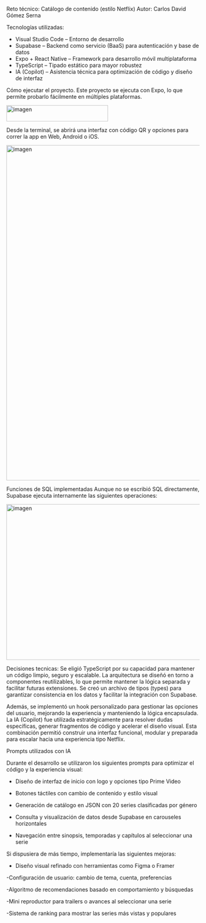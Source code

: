 Reto técnico: Catálogo de contenido (estilo Netflix)
Autor: Carlos David Gómez Serna

Tecnologías utilizadas:
  - Visual Studio Code – Entorno de desarrollo
  - Supabase – Backend como servicio (BaaS) para autenticación y base de datos
  - Expo + React Native – Framework para desarrollo móvil multiplataforma
  - TypeScript – Tipado estático para mayor robustez
  - IA (Copilot) – Asistencia técnica para optimización de código y diseño de interfaz

Cómo ejecutar el proyecto.
Este proyecto se ejecuta con Expo, lo que permite probarlo fácilmente en múltiples plataformas.
    
  <img width="265" height="42" alt="imagen" src="https://github.com/user-attachments/assets/d4af1d2e-c392-4cb9-879e-84f08f19948d" />

Desde la terminal, se abrirá una interfaz con código QR y opciones para correr la app en Web, Android o iOS.

<img width="1173" height="874" alt="imagen" src="https://github.com/user-attachments/assets/7a58f172-e22e-4e51-b0be-37e70e6d18f6" />



Funciones de SQL implementadas 
Aunque no se escribió SQL directamente, Supabase ejecuta internamente las siguientes operaciones:


<img width="688" height="406" alt="imagen" src="https://github.com/user-attachments/assets/f97f729f-c432-4e3f-9eb7-7bf9078f2b1b" />



Decisiones tecnicas: 
Se eligió TypeScript por su capacidad para mantener un código limpio, seguro y escalable. La arquitectura se diseñó en torno a componentes reutilizables, lo que permite mantener la lógica separada y facilitar futuras extensiones. Se creó un archivo de tipos (types) para garantizar consistencia en los datos y facilitar la integración con Supabase.

Además, se implementó un hook personalizado para gestionar las opciones del usuario, mejorando la experiencia y manteniendo la lógica encapsulada. La IA (Copilot) fue utilizada estratégicamente para resolver dudas específicas, generar fragmentos de código y acelerar el diseño visual. Esta combinación permitió construir una interfaz funcional, modular y preparada para escalar hacia una experiencia tipo Netflix.

Prompts utilizados con IA

Durante el desarrollo se utilizaron los siguientes prompts para optimizar el código y la experiencia visual:

   - Diseño de interfaz de inicio con logo y opciones tipo Prime Video

   - Botones táctiles con cambio de contenido y estilo visual

   - Generación de catálogo en JSON con 20 series clasificadas por género

   - Consulta y visualización de datos desde Supabase en carouseles horizontales

   - Navegación entre sinopsis, temporadas y capítulos al seleccionar una serie



Si dispusiera de más tiempo, implementaría las siguientes mejoras:

   - Diseño visual refinado con herramientas como Figma o Framer

   -Configuración de usuario: cambio de tema, cuenta, preferencias

   -Algoritmo de recomendaciones basado en comportamiento y búsquedas

   -Mini reproductor para trailers o avances al seleccionar una serie

   -Sistema de ranking para mostrar las series más vistas y populares



